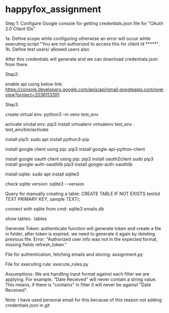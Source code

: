# happyfox_assignment

Step 1:
Configure Google console for getting credentials.json file for "OAuth 2.0 Client IDs"

1a. Define scope while configuring otherwise an error will occur while executing script "You are not authorized to access this for client Id *****".
1b. Define test users/ allowed users also

After this credentials will generate and we can download credentials.json from there.

Step2: 

enable api using below link:
https://console.developers.google.com/apis/api/gmail.googleapis.com/overview?project=2036113391

Step3:

create virtual env:
python3 -m venv test_env

activate virutal env:
pip3 install virtualenv
virtualenv test_env
. test_env/bin/activate

install pip3:
sudo apt install python3-pip

install google client using pip:
pip3 install google-api-python-client

install google oauth client using pip:
pip3 install oauth2client
sudo pip3 install google-auth-oauthlib
pip3 install google-auth-oauthlib

install sqlite:
sudo apt install sqlite3 

check sqlite version:
sqlite3 --version

Query for manually creating a table:
CREATE TABLE IF NOT EXISTS test(id TEXT PRIMARY KEY, sample TEXT);

connect with sqlite from cmd:
sqlite3 emails.db

show tables:
.tables


Generate Token:
authenticate function will generate token and create a file in folder, after token is expired, we need to generate it again by deleting previous file.
Error: "Authorized user info was not in the expected format, missing fields refresh_token."

File for authentication, fetching emails and storing:
assignment.py

File for executing rule:
execute_rules.py


Assumptions:
We are handling input format against each filter we are applying. For example, "Date Received" will never contain a string value. This means, if there is "contains" in filter it will never be against "Date Received".

Note:
I have used personal email for this because of this reason not adding credentials.json in git 
